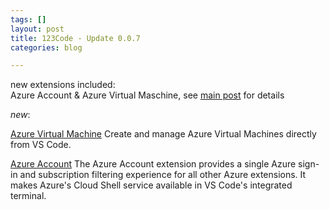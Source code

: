```yaml
---
tags: []
layout: post
title: 123Code - Update 0.0.7
categories: blog

---
```

new extensions included:  
Azure Account & Azure Virtual Maschine, see [main post](http://the.cognitiveservices.ninja/admin/#/pages/_posts-2021-05-30-test-markdown/) for details

_new_:

[Azure Virtual Machine](https://marketplace.visualstudio.com/items?itemName=ms-azuretools.vscode-azurevirtualmachines) Create and manage Azure Virtual Machines directly from VS Code.

[Azure Account](https://marketplace.visualstudio.com/items?itemName=ms-vscode.azure-account) The Azure Account extension provides a single Azure sign-in and subscription filtering experience for all other Azure extensions. It makes Azure's Cloud Shell service available in VS Code's integrated terminal.